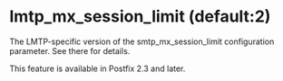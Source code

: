 # lmtp_mx_session_limit (default:2) 

 The LMTP-specific version of the smtp_mx_session_limit configuration
parameter.  See there for details. 

 This feature is available in Postfix 2.3 and later. 


